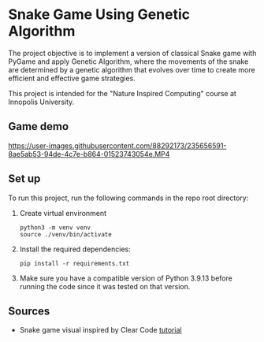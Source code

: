 # Snake Game Using Genetic Algorithm

The project objective is to implement a version of classical Snake game with PyGame and apply Genetic Algorithm, where the movements of the snake are determined by a genetic algorithm that evolves over time to create more efficient and effective game strategies. 

This project is intended for the "Nature Inspired Computing" course at Innopolis University.

## Game demo

https://user-images.githubusercontent.com/88292173/235656591-8ae5ab53-94de-4c7e-b864-01523743054e.MP4


## Set up
To run this project, run the following commands in the repo root directory:
1. Create virtual environment
    ```
    python3 -m venv venv
    source ./venv/bin/activate
    ```
2. Install the required dependencies:
    ```
    pip install -r requirements.txt
    ```
3. Make sure you have a compatible version of Python 3.9.13 before running the code since it was tested on that version.


## Sources
- Snake game visual inspired by Clear Code [tutorial](https://www.youtube.com/watch?app=desktop&v=QFvqStqPCRU&pp=ygUMUHlnYW1lIHNuYWtl)
